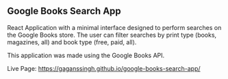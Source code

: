 ## Google Books Search App

React Application with a minimal interface designed to perform searches on the Google Books store. The user can filter searches by print type (books, magazines, all) and book type (free, paid, all).

This application was made using the Google Books API.

Live Page:
https://gaganssingh.github.io/google-books-search-app/